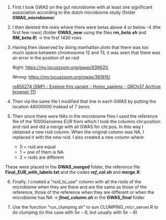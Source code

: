 1. First I took GWAS on the gut microbiome with at least one significant association according to the dutch microbiome study (folder **GWAS_microbiome**)
2. I then deleted the rows where there were betas above 4 or below -4 (the first few rows) (folder **GWAS_new** using the files ***rm_beta.sh*** and ***RM_beta.R***) → the first 1430 rows
3. Having then observed by doing manhattan plots that there was too much space between chromosome 12 and 13, it was seen that there was an error in the position of an rsid
    
    Right: https://my.locuszoom.org/gwas/939631/
    
    Wrong: https://my.locuszoom.org/gwas/391915/
    
    [rs855274 (SNP) - Explore this variant - Homo_sapiens - GRCh37 Archive browser 111](https://grch37.ensembl.org/Homo_sapiens/Variation/Explore?db=core;r=12:47999500-48000500;v=rs855274;vdb=variation;vf=739274089)
    
4. Then via the same file I modified that line in each GWAS by putting the location 48000000 instead of 7 zeros
5. Then since there were NAs in the microbiome files I used the reference file of the 1000Genomes EUR from which I took the columns chr:position and rsid and did a merge with all GWAS for chr:pos. In this way I obtained a new rsid column. When the original column was NA, I replaced it with the new rsid. I also created a new column where 
    - 0 = rsid are equal
    - 1 = one of them is NA
    - 2 = rsids are different

These were placed in the **GWAS_merged** folder, the reference file **Final_EUR_with_labels.txt** and the codes ***ref_col.sh*** and ***merge.R***.
    
6. Finally, I created a "rsid_to_use" column with all the rsids of the microbiome when they are there and are the same as those of the reference, those of the reference when they are different or when the microbiome has NA → ***final_column.sh*** in the **GWAS_final** folder

7. Use the function "run_clumping.sh" to sun CLUMPING_micr_server.R to do clumping (in this case with $5e-6$, but usually with $5e-8$)
